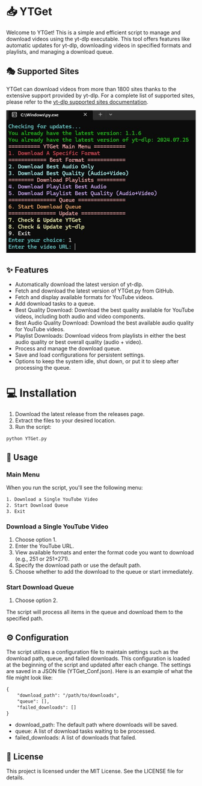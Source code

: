 # 📥 YTGet
Welcome to YTGet! This is a simple and efficient script to manage and download videos using the yt-dlp executable. This tool offers features like automatic updates for yt-dlp, downloading videos in specified formats and playlists, and managing a download queue.
## 🎭 Supported Sites
YTGet can download videos from more than 1800 sites thanks to the extensive support provided by yt-dlp. For a complete list of supported sites, please refer to the [yt-dlp supported sites documentation](https://github.com/yt-dlp/yt-dlp/blob/master/supportedsites.md).

<p align="center">
  <img src="https://raw.githubusercontent.com/ErfanNamira/YTGet/main/Imagez/YTGet1.1.7.jpg" alt="YTGet">
</p>

## ✨ Features
* Automatically download the latest version of yt-dlp.
* Fetch and download the latest version of YTGet.py from GitHub.
* Fetch and display available formats for YouTube videos.
* Add download tasks to a queue.
* Best Quality Download: Download the best quality available for YouTube videos, including both audio and video components.
* Best Audio Quality Download: Download the best available audio quality for YouTube videos.
* Playlist Downloads: Download videos from playlists in either the best audio quality or best overall quality (audio + video).
* Process and manage the download queue.
* Save and load configurations for persistent settings.
* Options to keep the system idle, shut down, or put it to sleep after processing the queue.
# 💻 Installation
1. Download the latest release from the releases page.
2. Extract the files to your desired location.
3. Run the script:
```
python YTGet.py
```
## 🚀 Usage
### Main Menu
When you run the script, you'll see the following menu:
```
1. Download a Single YouTube Video
2. Start Download Queue
3. Exit
```
### Download a Single YouTube Video
1. Choose option 1.
2. Enter the YouTube URL.
3. View available formats and enter the format code you want to download (e.g., 251 or 251+271).
4. Specify the download path or use the default path.
5. Choose whether to add the download to the queue or start immediately.
### Start Download Queue
1. Choose option 2.

The script will process all items in the queue and download them to the specified path.
## ⚙️ Configuration
The script utilizes a configuration file to maintain settings such as the download path, queue, and failed downloads. This configuration is loaded at the beginning of the script and updated after each change. The settings are saved in a JSON file (YTGet_Conf.json). Here is an example of what the file might look like:
```
{
    "download_path": "/path/to/downloads",
    "queue": [],
    "failed_downloads": []
}
```
* download_path: The default path where downloads will be saved.
* queue: A list of download tasks waiting to be processed.
* failed_downloads: A list of downloads that failed.
## 📄 License
This project is licensed under the MIT License. See the LICENSE file for details.

